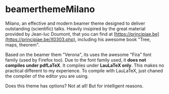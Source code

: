 # beamerthemeMilano
Milano, an effective and modern beamer theme designed to deliver outstanding (scientific) talks.
Heavily insipired by the great material provided by Jean-luc Doumont, that you can find at [https://principiae.be](https://principiae.be/X0303.php), including his awesome book "Tree, maps, theorem".

Based on the beamer them "Verona", its uses the awesome "Fira" font family (used by Firefox too).
Due to the font family used, it **does not compiles under pdfLaTeX**.
It compiles under **LauLaTeX only**. This makes no practical different to my experience.
To compile with LauLaTeX, just chaned the compiler of the editor you are using.

Does this theme has options?
Not at all! But for intelligent reasons.



